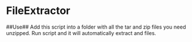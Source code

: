 # FileExtractor #

##Use##
Add this script into a folder with all the tar and zip files you need unzipped.
Run script and it will automatically extract and files.
